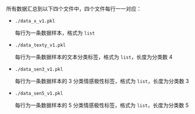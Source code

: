 

所有数据汇总到以下四个文件中，四个文件每行一一对应：

- `./data_x_v1.pkl`

  每行为一条数据样本，格式为 `list`

- `./data_texty_v1.pkl`

  每行为一条数据样本的文本分类标签，格式为 `list`，长度为分类数 4

- `./data_sen3_v1.pkl`

  每行为一条数据样本的 3 分类情感极性标签，格式为 `list`，长度为分类数 3

- `./data_sen5_v1.pkl`

  每行为一条数据样本的 5 分类情感极性标签，格式为 `list`，长度为分类数 5

